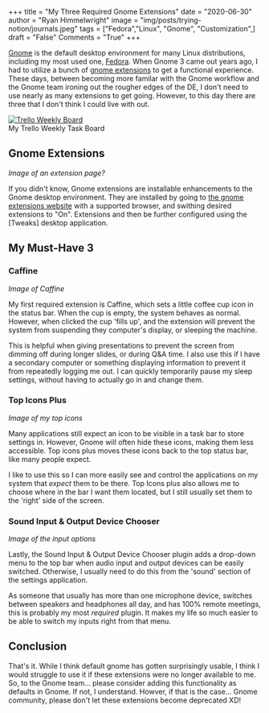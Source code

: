 +++
title   = "My Three Required Gnome Extensions"
date    = "2020-06-30"
author  = "Ryan Himmelwright"
image   = "img/posts/trying-notion/journals.jpeg"
tags    = ["Fedora","Linux", "Gnome", "Customization",]
draft   = "False"
Comments = "True"
+++

[Gnome](https://www.gnome.org) is the default desktop environment for many
Linux distributions, including my most used one,
[Fedora](https://getfedora.org). When Gnome 3 came out years ago, I had to
utilize a bunch of [gnome extensions](https://extensions.gnome.org) to get a
functional experience. These days, between becoming more familar with the Gnome
workflow and the Gnome team ironing out the rougher edges of the DE, I don't
need to use nearly as many extensions to get going. However, to this day there
are three that I don't think I could live with out.

<!--more-->

<a href="/img/posts/trying-notion/trello_weekly_board.png">
<img alt="Trello Weekly Board" src="/img/posts/trying-notion/trello_weekly_board.png" style="max-width: 100%;"/></a>
<div class="caption">My Trello Weekly Task Board</div>

## Gnome Extensions

*Image of an extension page?*

If you didn't know, Gnome extensions are installable enhancements to the Gnome
desktop environment.  They are installed by going to [the gnome extensions
website](https://extensions.gnome.org) with a supported browser, and swithing
desired extensions to "On". Extensions and then be further configured using the
[Tweaks] desktop application.

## My Must-Have 3

### Caffine
*Image of Caffine*

My first required extension is Caffine, which sets a little coffee cup icon in
the status bar. When the cup is empty, the system behaves as normal. However,
when clicked the cup 'fills up', and the extension will prevent the system from
suspending they computer's display, or sleeping the machine.

This is helpful when giving presentations to prevent the screen from dimming
off during longer slides, or during Q&A time. I also use this if I have a
secondary computer or something displaying information to prevent it from
repeatedly logging me out. I can quickly temporarily pause my sleep settings,
without having to actually go in and change them.

### Top Icons Plus
*Image of my top icons*

Many applications still expect an icon to be visible in a task bar to store
settings in. However, Gnome will often hide these icons, making them less
accessible. Top icons plus moves these icons back to the top status bar, like
many people expect.

I like to use this so I can more easily see and control the applications on my
system that *expect* them to be there. Top Icons plus also allows me to choose
where in the bar I want them located, but I still usually set them to the
'right' side of the screen.


### Sound Input & Output Device Chooser
*Image of the input options*

Lastly, the Sound Input & Output Device Chooser plugin adds a drop-down menu to
the top bar when audio input and output devices can be easily switched.
Otherwise, I usually need to do this from the 'sound' section of the settings
application.

As someone that usually has more than one microphone device, switches between
speakers and headphones all day, and has 100% remote meetings, this is probably
my most *required* plugin. It makes my life so much easier to be able to switch
my inputs right from that menu.

## Conclusion

That's it. While I think default gnome has gotten surprisingly usable, I think
I would struggle to use it if these extensions were no longer available to me.
So, to the Gnome team... please consider adding this functionality as defaults
in Gnome. If not, I understand. Howver, if that is the case... Gnome community,
please don't let these extensions become deprecated XD!
